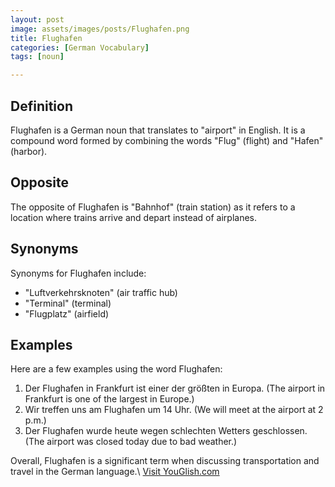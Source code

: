 ```yaml
---
layout: post
image: assets/images/posts/Flughafen.png
title: Flughafen
categories: [German Vocabulary]
tags: [noun]

---
```


## Definition

Flughafen is a German noun that translates to "airport" in English. It is a compound word formed by combining the words "Flug" (flight) and "Hafen" (harbor). 

## Opposite

The opposite of Flughafen is "Bahnhof" (train station) as it refers to a location where trains arrive and depart instead of airplanes.

## Synonyms

Synonyms for Flughafen include: 

- "Luftverkehrsknoten" (air traffic hub)
- "Terminal" (terminal)
- "Flugplatz" (airfield)

## Examples

Here are a few examples using the word Flughafen:

1. Der Flughafen in Frankfurt ist einer der größten in Europa. (The airport in Frankfurt is one of the largest in Europe.)
2. Wir treffen uns am Flughafen um 14 Uhr. (We will meet at the airport at 2 p.m.)
3. Der Flughafen wurde heute wegen schlechten Wetters geschlossen. (The airport was closed today due to bad weather.)

Overall, Flughafen is a significant term when discussing transportation and travel in the German language.\ <a id="yg-widget-0" class="youglish-widget" data-query="Flughafen" data-lang="german" data-components="8412" data-auto-start="0" data-bkg-color="theme_light" data-title="How%20to%20pronounce%20Flughafen%20in%20German"  rel="nofollow" href="https://youglish.com">Visit YouGlish.com</a><script async src="https://youglish.com/public/emb/widget.js" charset="utf-8"></script>